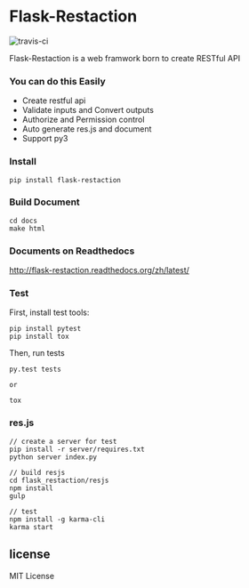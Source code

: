# Flask-Restaction

![travis-ci](https://api.travis-ci.org/guyskk/flask-restaction.svg)

Flask-Restaction is a web framwork born to create RESTful API

### You can do this Easily

- Create restful api 
- Validate inputs and Convert outputs
- Authorize and Permission control
- Auto generate res.js and document
- Support py3


### Install
    
    pip install flask-restaction


### Build Document

    cd docs
    make html

### Documents on Readthedocs

http://flask-restaction.readthedocs.org/zh/latest/

### Test

First, install test tools:

    pip install pytest
    pip install tox

Then, run tests

    py.test tests

    or

    tox

### res.js

    // create a server for test
    pip install -r server/requires.txt
    python server index.py

    // build resjs
    cd flask_restaction/resjs
    npm install
    gulp
    
    // test
    npm install -g karma-cli
    karma start

## license 

MIT License
